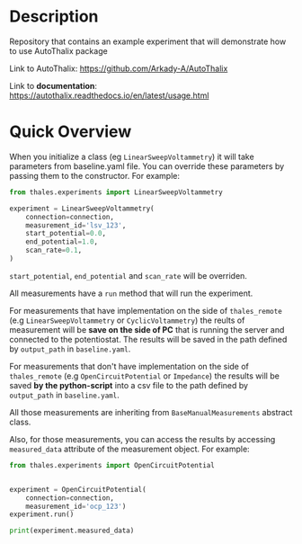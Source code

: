 # Description 

Repository that contains an example experiment that will demonstrate how to use AutoThalix package

Link to AutoThalix: https://github.com/Arkady-A/AutoThalix

Link to **documentation**: https://autothalix.readthedocs.io/en/latest/usage.html

# Quick Overview 

When you initialize a class (eg `LinearSweepVoltammetry`) it will take
parameters from baseline.yaml file. You can override these parameters
by passing them to the constructor. For example:

```python
from thales.experiments import LinearSweepVoltammetry

experiment = LinearSweepVoltammetry(
    connection=connection,
    measurement_id='lsv_123',
    start_potential=0.0,
    end_potential=1.0,
    scan_rate=0.1,
)
```
`start_potential`, `end_potential` and `scan_rate` will be overriden. 


All measurements have a `run` method that will run the experiment.

For measurements that have implementation on the side of
`thales_remote` (e.g `LinearSweepVoltammetry` or `CyclicVoltammetry`)
the reults of measurement will be **save on the side of
PC** that is running the server and connected to
the potentiostat. The results will be saved in the path defined by
`output_path` in `baseline.yaml`.

For measurements that don't have implementation on the side of
`thales_remote` (e.g `OpenCircuitPotential` or `Impedance`) the results
will be saved **by the python-script** into a csv file to the path defined by
`output_path` in `baseline.yaml`.

All those measurements are inheriting from `BaseManualMeasurements`
abstract class.

Also, for those measurements, you can access the results by accessing
`measured_data` attribute of the measurement object. For example:

```python
from thales.experiments import OpenCircuitPotential


experiment = OpenCircuitPotential(
    connection=connection,
    measurement_id='ocp_123')
experiment.run()

print(experiment.measured_data)
```

